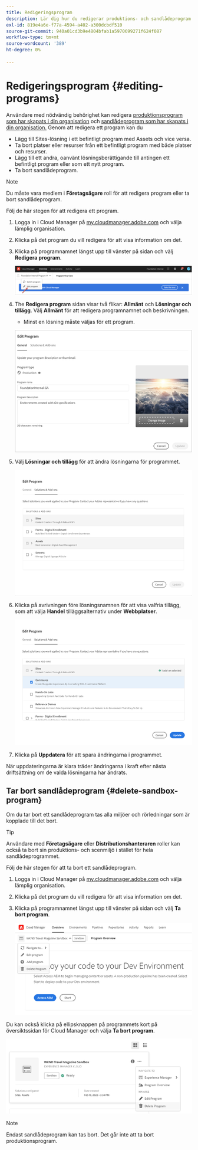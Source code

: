 ```yaml
---
title: Redigeringsprogram
description: Lär dig hur du redigerar produktions- och sandlådeprogram för att justera deras alternativ efter att du har skapat dem.
exl-id: 819e4a6e-f77a-4594-a402-a300dcbdf510
source-git-commit: 940a01cd3b9e4804bfab1a5970699271f624f087
workflow-type: tm+mt
source-wordcount: '389'
ht-degree: 0%

---
```


# Redigeringsprogram {#editing-programs}

Användare med nödvändig behörighet kan redigera [produktionsprogram som har skapats i din organisation](creating-production-programs.md) och [sandlådeprogram som har skapats i din organisation.](creating-sandbox-programs.md) Genom att redigera ett program kan du

* Lägg till Sites-lösning i ett befintligt program med Assets och vice versa.
* Ta bort platser eller resurser från ett befintligt program med både platser och resurser.
* Lägg till ett andra, oanvänt lösningsberättigande till antingen ett befintligt program eller som ett nytt program.
* Ta bort sandlådeprogram.

>[!NOTE]
>
>Du måste vara medlem i **Företagsägare** roll för att redigera program eller ta bort sandlådeprogram.

Följ de här stegen för att redigera ett program.

1. Logga in i Cloud Manager på [my.cloudmanager.adobe.com](https://my.cloudmanager.adobe.com/) och välja lämplig organisation.

1. Klicka på det program du vill redigera för att visa information om det.

1. Klicka på programnamnet längst upp till vänster på sidan och välj **Redigera program**.

   ![Redigera programalternativ](assets/edit-program-overview.png)

1. The **Redigera program** sidan visar två flikar: **Allmänt** och **Lösningar och tillägg**. Välj **Allmänt** för att redigera programnamnet och beskrivningen.

   * Minst en lösning måste väljas för ett program.

   ![Fliken Allmänt](assets/edit-program-prod1.png)

1. Välj **Lösningar och tillägg** för att ändra lösningarna för programmet.

   ![Välj lösningar](assets/edit-prg.png)

1. Klicka på avrivningen före lösningsnamnen för att visa valfria tillägg, som att välja **Handel** tilläggsalternativ under **Webbplatser**.

   ![Redigera tillägg](assets/edit-program-add-on.png)

1. Klicka på **Uppdatera** för att spara ändringarna i programmet.

När uppdateringarna är klara träder ändringarna i kraft efter nästa driftsättning om de valda lösningarna har ändrats.

## Tar bort sandlådeprogram {#delete-sandbox-program}

Om du tar bort ett sandlådeprogram tas alla miljöer och rörledningar som är kopplade till det bort.

>[!TIP]
>
>Användare med **Företagsägare** eller **Distributionshanteraren** roller kan också ta bort sin produktions- och scenmiljö i stället för hela sandlådeprogrammet.

Följ de här stegen för att ta bort ett sandlådeprogram.

1. Logga in i Cloud Manager på [my.cloudmanager.adobe.com](https://my.cloudmanager.adobe.com/) och välja lämplig organisation.

1. Klicka på det program du vill redigera för att visa information om det.

1. Klicka på programnamnet längst upp till vänster på sidan och välj **Ta bort program**.

   ![Ta bort programalternativ](assets/delete-sandbox1.png)

Du kan också klicka på ellipsknappen på programmets kort på översiktssidan för Cloud Manager och välja **Ta bort program**.

![Ta bort sandlåda från programkort](assets/delete-sandbox2.png)

>[!NOTE]
>
>Endast sandlådeprogram kan tas bort. Det går inte att ta bort produktionsprogram.

